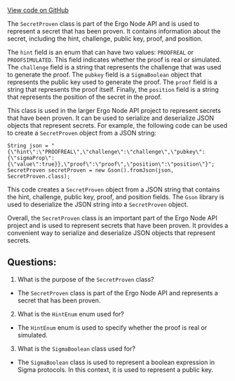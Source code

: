 [View code on GitHub](https://github.com/ergoplatform/ergo-appkit/java-client-generated/src/main/java/org/ergoplatform/restapi/client/SecretProven.java)

The `SecretProven` class is part of the Ergo Node API and is used to represent a secret that has been proven. It contains information about the secret, including the hint, challenge, public key, proof, and position. 

The `hint` field is an enum that can have two values: `PROOFREAL` or `PROOFSIMULATED`. This field indicates whether the proof is real or simulated. The `challenge` field is a string that represents the challenge that was used to generate the proof. The `pubkey` field is a `SigmaBoolean` object that represents the public key used to generate the proof. The `proof` field is a string that represents the proof itself. Finally, the `position` field is a string that represents the position of the secret in the proof.

This class is used in the larger Ergo Node API project to represent secrets that have been proven. It can be used to serialize and deserialize JSON objects that represent secrets. For example, the following code can be used to create a `SecretProven` object from a JSON string:

```
String json = "{\"hint\":\"PROOFREAL\",\"challenge\":\"challenge\",\"pubkey\":{\"sigmaProp\":{\"value\":true}},\"proof\":\"proof\",\"position\":\"position\"}";
SecretProven secretProven = new Gson().fromJson(json, SecretProven.class);
```

This code creates a `SecretProven` object from a JSON string that contains the hint, challenge, public key, proof, and position fields. The `Gson` library is used to deserialize the JSON string into a `SecretProven` object.

Overall, the `SecretProven` class is an important part of the Ergo Node API project and is used to represent secrets that have been proven. It provides a convenient way to serialize and deserialize JSON objects that represent secrets.
## Questions: 
 1. What is the purpose of the `SecretProven` class?
- The `SecretProven` class is part of the Ergo Node API and represents a secret that has been proven.

2. What is the `HintEnum` enum used for?
- The `HintEnum` enum is used to specify whether the proof is real or simulated.

3. What is the `SigmaBoolean` class used for?
- The `SigmaBoolean` class is used to represent a boolean expression in Sigma protocols. In this context, it is used to represent a public key.